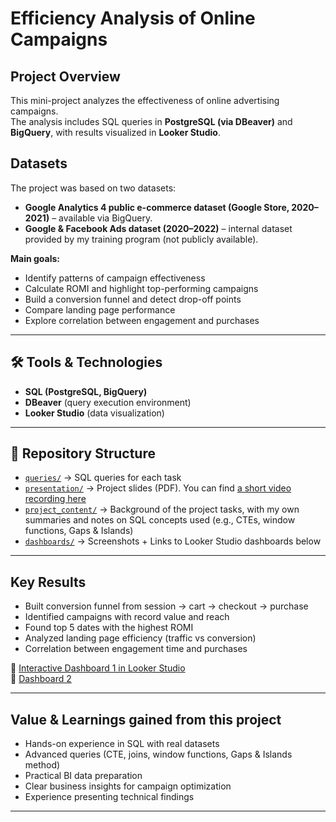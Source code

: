 # Efficiency Analysis of Online Campaigns

## Project Overview
This mini-project analyzes the effectiveness of online advertising campaigns.  
The analysis includes SQL queries in **PostgreSQL (via DBeaver)** and **BigQuery**, with results visualized in **Looker Studio**.

## Datasets
The project was based on two datasets:

- **Google Analytics 4 public e-commerce dataset (Google Store, 2020–2021)** – available via BigQuery.  
- **Google & Facebook Ads dataset (2020–2022)** – internal dataset provided by my training program (not publicly available).

**Main goals:**
- Identify patterns of campaign effectiveness
- Calculate ROMI and highlight top-performing campaigns
- Build a conversion funnel and detect drop-off points
- Compare landing page performance
- Explore correlation between engagement and purchases

---

## 🛠 Tools & Technologies
- **SQL (PostgreSQL, BigQuery)**
- **DBeaver** (query execution environment)
- **Looker Studio** (data visualization)

---

## 📂 Repository Structure
- [`queries/`](queries/) → SQL queries for each task
- [`presentation/`](SQL_Project_presentation.pdf) → Project slides (PDF). You can find [a short video recording here](https://drive.google.com/file/d/1gomXzxLjz4N2-kmdYl83Z_vOqWZlxLTW/view?usp=sharing)
- [`project_content/`](project_content) → Background of the project tasks, with my own summaries and notes on SQL concepts used (e.g., CTEs, window functions, Gaps & Islands)
- [`dashboards/`](dashboards) → Screenshots + Links to Looker Studio dashboards below

---

## Key Results
- Built conversion funnel from session → cart → checkout → purchase
- Identified campaigns with record value and reach
- Found top 5 dates with the highest ROMI
- Analyzed landing page efficiency (traffic vs conversion)
- Correlation between engagement time and purchases

🔗 [Interactive Dashboard 1 in Looker Studio](https://lookerstudio.google.com/reporting/05538902-a092-4539-aeac-89e6e7a5080d)   
🔗 [Dashboard 2](https://lookerstudio.google.com/reporting/3c419ed7-82c1-434c-99a1-1467dcb84a2a)

---

## Value & Learnings gained from this project
- Hands-on experience in SQL with real datasets
- Advanced queries (CTE, joins, window functions, Gaps & Islands method)
- Practical BI data preparation
- Clear business insights for campaign optimization
- Experience presenting technical findings

---

